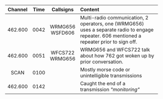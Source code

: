 
| Channel | Time |     Callsigns      | Content                                                                                                                                     |
| :-----: | :--: | :----------------: | :------------------------------------------------------------------------------------------------------------------------------------------ |
| 462.600 | 0042 | WRMG656<br>WSFD606 | Multi-radio communication, 2 operators, one (WRMG656) uses a separate radio to engage repeater. 606 mentioned a repeater prior to sign off. |
| 462.600 | 0051 | WFCS722<br>WRMG656 | WRMG656 and WFCS722 talk about how 762 got woken up by prior conversation.                                                                  |
|  SCAN   | 0100 |                    | Mostly morse code or unintelligible transmissions                                                                                           |
| 462.600 | 0142 |                    | Caught the end of a transmission *"monitoring"*                                                                                             |

